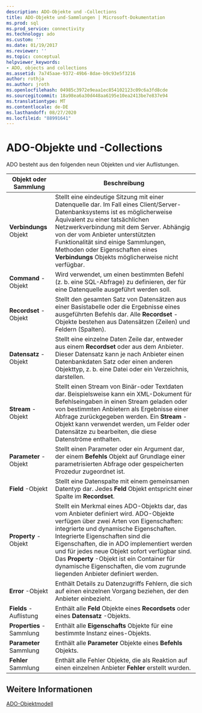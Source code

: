 ```yaml
---
description: ADO-Objekte und -Collections
title: ADO-Objekte und-Sammlungen | Microsoft-Dokumentation
ms.prod: sql
ms.prod_service: connectivity
ms.technology: ado
ms.custom: ''
ms.date: 01/19/2017
ms.reviewer: ''
ms.topic: conceptual
helpviewer_keywords:
- ADO, objects and collections
ms.assetid: 7a745aae-9372-49b6-8dae-b9c93e5f3216
author: rothja
ms.author: jroth
ms.openlocfilehash: 04985c3972e9eaa1ec854102123c09c6a3fd8cde
ms.sourcegitcommit: 18a98ea6a30d448aa6195e10ea2413be7e837e94
ms.translationtype: MT
ms.contentlocale: de-DE
ms.lasthandoff: 08/27/2020
ms.locfileid: "88991641"
---
```

# <a name="ado-objects-and-collections"></a>ADO-Objekte und -Collections
ADO besteht aus den folgenden neun Objekten und vier Auflistungen.  
  
|Objekt oder Sammlung|Beschreibung|  
|--------------------------|-----------------|  
|**Verbindungs** Objekt|Stellt eine eindeutige Sitzung mit einer Datenquelle dar. Im Fall eines Client/Server-Datenbanksystems ist es möglicherweise Äquivalent zu einer tatsächlichen Netzwerkverbindung mit dem Server. Abhängig von der vom Anbieter unterstützten Funktionalität sind einige Sammlungen, Methoden oder Eigenschaften eines **Verbindungs** Objekts möglicherweise nicht verfügbar.|  
|**Command** -Objekt|Wird verwendet, um einen bestimmten Befehl (z. b. eine SQL-Abfrage) zu definieren, der für eine Datenquelle ausgeführt werden soll.|  
|**Recordset** -Objekt|Stellt den gesamten Satz von Datensätzen aus einer Basistabelle oder die Ergebnisse eines ausgeführten Befehls dar. Alle **Recordset** -Objekte bestehen aus Datensätzen (Zeilen) und Feldern (Spalten).|  
|**Datensatz** -Objekt|Stellt eine einzelne Daten Zeile dar, entweder aus einem **Recordset** oder aus dem Anbieter. Dieser Datensatz kann je nach Anbieter einen Datenbankdaten Satz oder einen anderen Objekttyp, z. b. eine Datei oder ein Verzeichnis, darstellen.|  
|**Stream** -Objekt|Stellt einen Stream von Binär-oder Textdaten dar. Beispielsweise kann ein XML-Dokument für Befehlseingaben in einen Stream geladen oder von bestimmten Anbietern als Ergebnisse einer Abfrage zurückgegeben werden. Ein **Stream** -Objekt kann verwendet werden, um Felder oder Datensätze zu bearbeiten, die diese Datenströme enthalten.|  
|**Parameter** -Objekt|Stellt einen Parameter oder ein Argument dar, der einem **Befehls** Objekt auf Grundlage einer parametrisierten Abfrage oder gespeicherten Prozedur zugeordnet ist.|  
|**Field** -Objekt|Stellt eine Datenspalte mit einem gemeinsamen Datentyp dar. Jedes **Feld** Objekt entspricht einer Spalte im **Recordset**.|  
|**Property** -Objekt|Stellt ein Merkmal eines ADO-Objekts dar, das vom Anbieter definiert wird. ADO-Objekte verfügen über zwei Arten von Eigenschaften: integrierte und dynamische Eigenschaften. Integrierte Eigenschaften sind die Eigenschaften, die in ADO implementiert werden und für jedes neue Objekt sofort verfügbar sind. Das **Property** -Objekt ist ein Container für dynamische Eigenschaften, die vom zugrunde liegenden Anbieter definiert werden.|  
|**Error** -Objekt|Enthält Details zu Datenzugriffs Fehlern, die sich auf einen einzelnen Vorgang beziehen, der den Anbieter einbezieht.|  
|**Fields** -Auflistung|Enthält alle **Feld** Objekte eines **Recordsets** oder eines **Datensatz** -Objekts.|  
|**Properties** -Sammlung|Enthält alle **Eigenschafts** Objekte für eine bestimmte Instanz eines-Objekts.|  
|**Parameter** Sammlung|Enthält alle **Parameter** Objekte eines **Befehls** Objekts.|  
|**Fehler** Sammlung|Enthält alle Fehler Objekte, die als Reaktion auf einen einzelnen Anbieter **Fehler** erstellt wurden.|  
  
## <a name="see-also"></a>Weitere Informationen  
 [ADO-Objektmodell](../../reference/ado-api/ado-object-model.md)